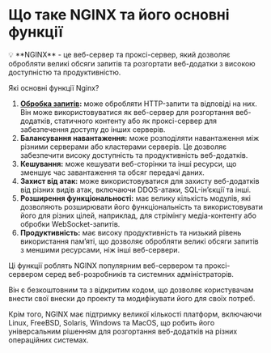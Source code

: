 # Що таке NGINX та його основні функції

<aside>
💡 **NGINX** - це веб-сервер та проксі-сервер, який дозволяє обробляти великі обсяги запитів та розгортати веб-додатки з високою доступністю та продуктивністю.

</aside>

Які основні функції Nginx?

1. **[Обробка запитів](../%D0%9E%D0%B1%D1%80%D0%BE%D0%B1%D0%BA%D0%B0%20%D0%B7%D0%B0%D0%BF%D0%B8%D1%82%D1%96%D0%B2%207bc737cee2bb424d906c6656e69d312d.md):** може обробляти HTTP-запити та відповіді на них. Він може використовуватися як веб-сервер для розгортання веб-додатків, статичного контенту або як проксі-сервер для забезпечення доступу до інших серверів.
2. **Балансування навантаження:** може розподіляти навантаження між різними серверами або кластерами серверів. Це дозволяє забезпечити високу доступність та продуктивність веб-додатків.
3. **Кешування:** може кешувати веб-сторінки та інші ресурси, що зменшує час завантаження та обсяг передачі даних.
4. **Захист від атак:** може використовуватися для захисту веб-додатків від різних видів атак, включаючи DDOS-атаки, SQL-ін’єкції та інші.
5. **Розширення функціональності:** має велику кількість модулів, які дозволяють розширювати його функціональність та використовувати його для різних цілей, наприклад, для стрімінгу медіа-контенту або обробки WebSocket-запитів.
6. **Продуктивність:** має високу продуктивність та низький рівень використання пам’яті, що дозволяє обробляти великі обсяги запитів з меншими ресурсами, ніж інші веб-сервери.

Ці функції роблять NGINX популярним веб-сервером та проксі-сервером серед веб-розробників та системних адміністраторів.

Він є безкоштовним та з відкритим кодом, що дозволяє користувачам внести свої внески до проекту та модифікувати його для своїх потреб.

Крім того, NGINX має підтримку великої кількості платформ, включаючи Linux, FreeBSD, Solaris, Windows та MacOS, що робить його універсальним рішенням для розгортання веб-додатків на різних операційних системах.